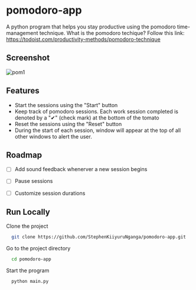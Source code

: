 # pomodoro-app
A python program that helps you stay productive using the pomodoro time-management technique. What is the pomodoro techique? Follow this link: https://todoist.com/productivity-methods/pomodoro-technique


## Screenshot

![pom1](https://user-images.githubusercontent.com/40911055/165338768-32033bf8-ee7e-435f-ad3c-0c4834e9d19b.png)


## Features

- Start the sessions using the "Start" button
- Keep track of pomodoro sessions. Each work session completed is denoted by a "✔" (check mark) at the bottom of the tomato
- Reset the sessions using the "Reset" button
- During the start of each session, window will appear at the top of all other windows to alert the user.

## Roadmap

- [ ]  Add sound feedback whenerver a new session begins
- [ ]  Pause sessions
- [ ]  Customize session durations

    
## Run Locally

Clone the project

```bash
  git clone https://github.com/StephenKiiyuruNganga/pomodoro-app.git
```

Go to the project directory

```bash
  cd pomodoro-app
```

Start the program

```bash
  python main.py
```



